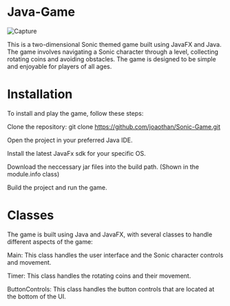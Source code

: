 # Java-Game

![Capture](https://user-images.githubusercontent.com/118406958/230498979-44f84bc3-d53a-4c96-8825-39f1315b370c.PNG)


  This is a two-dimensional Sonic themed game built using JavaFX and Java. The game involves navigating a Sonic character through a level, collecting rotating coins and avoiding obstacles. The game is designed to be simple and enjoyable for players of all ages.

# Installation

To install and play the game, follow these steps:

Clone the repository: git clone https://github.com/joaothan/Sonic-Game.git

Open the project in your preferred Java IDE.

Install the latest JavaFx sdk for your specific OS.

Download the neccessary jar files into the build path. (Shown in the module.info class)

Build the project and run the game.

# Classes

The game is built using Java and JavaFX, with several classes to handle different aspects of the game:

Main: This class handles the user interface and the Sonic character controls and movement.

Timer: This class handles the rotating coins and their movement.

ButtonControls: This class handles the button controls that are located at the bottom of the UI.

